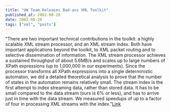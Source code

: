 ```yaml
---
title: "UW Team Releases Bad-ass XML Toolkit"
published_at: 2002-08-28
date: 2002-08-28
tags: ["xml", "posts"]
---
```

"There are two important technical contributions in the toolkit: a highly scalable XML stream processor, and an XML stream index. Both have important applications beyond the toolkit, to XML packet routing and to selective dissemination of information. The XML stream processor achieves a sustained throughput of about 5.6MB/s and scales up to large numbers of XPath expressions (up to 1,000,000 in our experiments). Since the processor transforms all XPath expressions into a single deterministic automaton, we did a detailed theoretical analysis to prove that the number of states in the automaton remains relatively small. The stream index is the first attempt to index streaming data, rather than stored data. It has to be small compared to the data stream (ours is 6\% or less), and has to arrive just in time with the data stream. We measured speedups of up to a factor of four in processing XML streams with the index."[Link](http://www.cs.washington.edu/homes/suciu/XMLTK/)